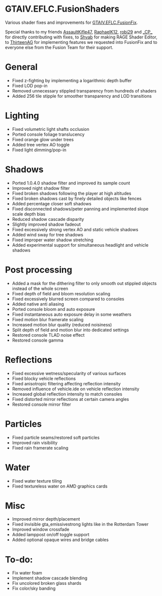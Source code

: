 # GTAIV.EFLC.FusionShaders
Various shader fixes and improvements for [GTAIV.EFLC.FusionFix](https://github.com/ThirteenAG/GTAIV.EFLC.FusionFix).

Special thanks to my friends [AssaultKifle47](https://github.com/akifle47/), [RaphaelK12](https://github.com/RaphaelK12), [robi29](https://github.com/robi29/) and [\_CP_](https://github.com/cpmodding) for directly contributing with fixes, to [Shvab](https://github.com/d3g0n-byte) for making RAGE Shader Editor, to [ThirteenAG](https://github.com/ThirteenAG) for implementing features we requested into FusionFix and to everyone else from the Fusion Team for their support.

# General
- Fixed z-fighting by implementing a logarithmic depth buffer
- Fixed LOD pop-in
- Removed unnecessary stippled transparency from hundreds of shaders
- Added 256 tile stipple for smoother transparency and LOD transitions
# Lighting
- Fixed volumetric light shafts occlusion
- Ported console foliage translucency
- Fixed orange glow under trees
- Added tree vertex AO toggle
- Fixed light dimming/pop-in
# Shadows
- Ported 1.0.4.0 shadow filter and improved its sample count
- Improved night shadow filter
- Fixed broken shadows following the player at high altitudes
- Fixed broken shadows cast by finely detailed objects like fences
- Added percentage closer soft shadows
- Fixed disconnected shadows/peter panning and implemented slope scale depth bias
- Reduced shadow cascade disparity
- Slightly improved shadow fadeout
- Fixed excessively strong vertex AO and static vehicle shadows
- Added wind sway for tree shadows
- Fixed improper water shadow stretching
- Added experimental support for simultaneous headlight and vehicle shadows
# Post processing
- Added a mask for the dithering filter to only smooth out stippled objects instead of the whole screen
- Fixed depth of field and bloom resolution scaling
- Fixed excessively blurred screen compared to consoles
- Added native anti aliasing
- Ported console bloom and auto exposure
- Fixed instantaneous auto exposure delay in some weathers
- Fixed motion blur framerate scaling
- Increased motion blur quality (reduced noisiness)
- Split depth of field and motion blur into dedicated settings
- Restored console TLAD noise effect
- Restored console gamma
# Reflections
- Fixed excessive wetness/specularity of various surfaces
- Fixed blocky vehicle reflections
- Fixed anisotropic filtering affecting reflection intensity
- Removed influence of vehicle.ide on vehicle reflection intensity
- Increased global reflection intensity to match consoles
- Fixed distorted mirror reflections at certain camera angles
- Restored console mirror filter
# Particles
- Fixed particle seams/restored soft particles
- Improved rain visibility
- Fixed rain framerate scaling
# Water
- Fixed water texture tiling
- Fixed textureless water on AMD graphics cards
# Misc
- Improved mirror depth/placement
- Fixed invisible gta_emissivestrong lights like in the Rotterdam Tower
- Improved window crossfade
- Added lamppost on/off toggle support
- Added optional opaque wires and bridge cables

# To-do:
- Fix water foam
- Implement shadow cascade blending
- Fix uncolored broken glass shards
- Fix color/sky banding